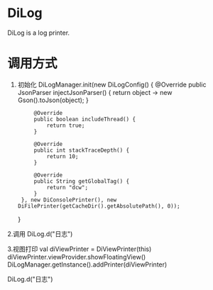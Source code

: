 # DiLog
DiLog is a log printer.

# 调用方式
1. 初始化
 DiLogManager.init(new DiLogConfig() {
            @Override
            public JsonParser injectJsonParser() {
                return object -> new Gson().toJson(object);
            }

            @Override
            public boolean includeThread() {
                return true;
            }

            @Override
            public int stackTraceDepth() {
                return 10;
            }

            @Override
            public String getGlobalTag() {
                return "dcw";
            }
        }, new DiConsolePrinter(), new DiFilePrinter(getCacheDir().getAbsolutePath(), 0));

    }

2.调用
  DiLog.d("日志")

3.视图打印
  val diViewPrinter = DiViewPrinter(this)
  diViewPrinter.viewProvider.showFloatingView()
  DiLogManager.getInstance().addPrinter(diViewPrinter)
        
 DiLog.d("日志")
